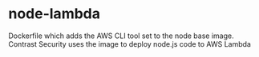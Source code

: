 # node-lambda

Dockerfile which adds the AWS CLI tool set to the node base image. Contrast
Security uses the image to deploy node.js code to AWS Lambda
